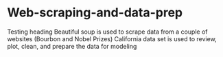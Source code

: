 # Web-scraping-and-data-prep
Testing heading
Beautiful soup is used to scrape data from a couple of websites (Bourbon and Nobel Prizes)
California data set is used to review, plot, clean, and prepare the data for modeling
